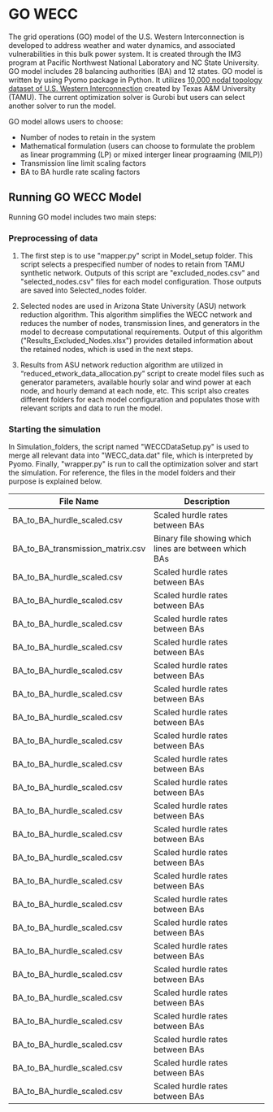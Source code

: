 # GO WECC
The grid operations (GO) model of the U.S. Western Interconnection is developed to address weather and water dynamics, and associated vulnerabilities in this bulk power system. It is created through the IM3 program at Pacific Northwest National Laboratory and NC State University. GO model includes 28 balancing authorities (BA) and 12 states.
GO model is written by using Pyomo package in Python. It utilizes [10,000 nodal topology dataset of U.S. Western Interconnection](https://electricgrids.engr.tamu.edu/electric-grid-test-cases/activsg10k/) created by Texas A&M University (TAMU). The current optimization solver is Gurobi but users can select another solver to run the model.

GO model allows users to choose:
* Number of nodes to retain in the system
* Mathematical formulation (users can choose to formulate the problem as linear programming (LP) or mixed interger linear prograaming (MILP))
* Transmission line limit scaling factors
* BA to BA hurdle rate scaling factors

## Running GO WECC Model
Running GO model includes two main steps:
### Preprocessing of data
1. The first step is to use "mapper.py" script in Model_setup folder. This script selects a prespecified number of nodes to retain from TAMU synthetic network. Outputs of this script are "excluded_nodes.csv" and "selected_nodes.csv" files for each model configuration. Those outputs are saved into Selected_nodes folder.

2. Selected nodes are used in Arizona State University (ASU) network reduction algorithm. This algorithm simplifies the WECC network and reduces the number of nodes, transmission lines, and generators in the model to decrease computational requirements. Output of this algorithm ("Results_Excluded_Nodes.xlsx") provides detailed information about the retained nodes, which is used in the next steps. 

3. Results from ASU network reduction algorithm are utilized in “reduced_etwork_data_allocation.py” script to create model files such as generator parameters, available hourly solar and wind power at each node, and hourly demand at each node, etc. This script also creates different folders for each model configuration and populates those with relevant scripts and data to run the model. 

### Starting the simulation
In Simulation_folders, the script named "WECCDataSetup.py" is used to merge all relevant data into "WECC_data.dat" file, which is interpreted by Pyomo. Finally, "wrapper.py" is run to call the optimization solver and start the simulation. For reference, the files in the model folders and their purpose is explained below.

| File Name      | Description |
| ----------- | ----------- |
| BA_to_BA_hurdle_scaled.csv | Scaled hurdle rates between BAs |
| BA_to_BA_transmission_matrix.csv   | Binary file showing which lines are between which BAs |
| BA_to_BA_hurdle_scaled.csv | Scaled hurdle rates between BAs |
| BA_to_BA_hurdle_scaled.csv | Scaled hurdle rates between BAs |
| BA_to_BA_hurdle_scaled.csv | Scaled hurdle rates between BAs |
| BA_to_BA_hurdle_scaled.csv | Scaled hurdle rates between BAs |
| BA_to_BA_hurdle_scaled.csv | Scaled hurdle rates between BAs |
| BA_to_BA_hurdle_scaled.csv | Scaled hurdle rates between BAs |
| BA_to_BA_hurdle_scaled.csv | Scaled hurdle rates between BAs |
| BA_to_BA_hurdle_scaled.csv | Scaled hurdle rates between BAs |
| BA_to_BA_hurdle_scaled.csv | Scaled hurdle rates between BAs |
| BA_to_BA_hurdle_scaled.csv | Scaled hurdle rates between BAs |
| BA_to_BA_hurdle_scaled.csv | Scaled hurdle rates between BAs |
| BA_to_BA_hurdle_scaled.csv | Scaled hurdle rates between BAs |
| BA_to_BA_hurdle_scaled.csv | Scaled hurdle rates between BAs |
| BA_to_BA_hurdle_scaled.csv | Scaled hurdle rates between BAs |
| BA_to_BA_hurdle_scaled.csv | Scaled hurdle rates between BAs |
| BA_to_BA_hurdle_scaled.csv | Scaled hurdle rates between BAs |
| BA_to_BA_hurdle_scaled.csv | Scaled hurdle rates between BAs |
| BA_to_BA_hurdle_scaled.csv | Scaled hurdle rates between BAs |
| BA_to_BA_hurdle_scaled.csv | Scaled hurdle rates between BAs |
| BA_to_BA_hurdle_scaled.csv | Scaled hurdle rates between BAs |
| BA_to_BA_hurdle_scaled.csv | Scaled hurdle rates between BAs |
| BA_to_BA_hurdle_scaled.csv | Scaled hurdle rates between BAs |
| BA_to_BA_hurdle_scaled.csv | Scaled hurdle rates between BAs |






